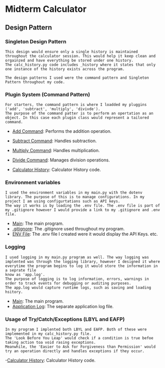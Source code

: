 # Midterm Calculator

## Design Pattern

### Singleton Design Pattern

    This design would ensure only a single history is maintained throughout the calculator session. This would help it keep clean and orgainzed and have everything be stored under one history.
    The calc_history.py code includes _history where it states that only one instance of the history exists across the program.

    The design patterns I used were the command pattern and Singleton Pattern throughout my code.

### Plugin System (Command Pattern)

    For starters, the command pattern is where I loadded my pluggins ('add', 'subtract', 'multiply', 'divivde').
    The purpose of the command patter is to perform an opertation as an object. In this case each plugin class would represent a tailored command.

- [Add Command](calculator_app/plugins/add_command.py): Performs the addition operation.
- [Subtract Command](calculator_app/plugins/subtract_command.py): Handles subtraction.
- [Multiply Command](calculator_app/plugins/multiply_command.py): Handles multiplication.
- [Divide Command](calculator_app/plugins/divide_command.py): Manages division operations.


- [Calculator History](calculator_app/calc_history.py): Calculator History code.

### Environment variables

    I used the environment variables in my main.py with the dotenv library. The purpose of this is to manage configurations. In my project I am using configurtations such as API keys.
    The way it works is by loading the .env file. The .env file is part of my .gitignore however I would provide a link to my .gitignore and .env file.

- [Main](main.py): The main program.
- [.gitignore](.gitignore): The .gitignore used throughout my program.
- [ENV File](.env): The .env file I created were it would display the API Keys. etc.

### Logging

    I used logging in my main.py program as well. The way logging was implented was through the logging library, however I designed it where everytime the program begins to log it would store the information in a seprate file
    know as 'app.log'.
    The purpose of logging is to log information, errors, warnings in order to track events for debugging or auditing purposes.
    The app.log would capture runtime logs, such as saving and loading hsitory.

- [Main](main.py): The main program.
- [Application Log](app.log): The separate application log file.


### Usage of Try/Catch/Exceptions (LBYL and EAFP)

    In my program I implented both LBYL and EAFP. Both of these were implemented in my calc_history.py file.
    The 'Look Before You Leap' would check if a condition is true befoe taking action toa void rasing exceptions.
    Meanwhile, the 'Easier to Ask for Forgiveness than Permission' would try an operation directly and handles exceptions if they occur.

-[Calculator History](calculator_app/calc_history.py): Calculator History code.












